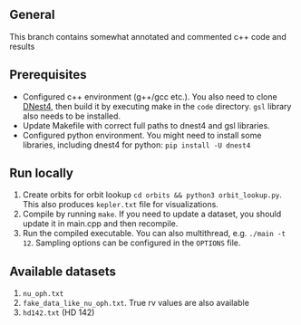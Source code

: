 ## General

This branch contains somewhat annotated and commented c++ code and results


## Prerequisites
* Configured c++ environment (g++/gcc etc.). You also need to clone [DNest4](https://github.com/eggplantbren/DNest4), then build it by executing make in the `code` directory. `gsl` library also needs to be installed.
* Update Makefile with correct full paths to dnest4 and gsl libraries.
* Configured python environment. You might need to install some libraries, including dnest4 for python: `pip install -U dnest4`

## Run locally
1. Create orbits for orbit lookup `cd orbits && python3 orbit_lookup.py`. This also produces `kepler.txt` file for visualizations.
2. Compile by running `make`. If you need to update a dataset, you should update it in main.cpp and then recompile.
3. Run the compiled executable. You can also multithread, e.g. `./main -t 12`. Sampling options can be configured in the `OPTIONS` file.

## Available datasets
1. `nu_oph.txt`
2. `fake_data_like_nu_oph.txt`. True rv values are also available
3. `hd142.txt` (HD 142)
